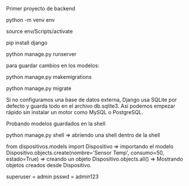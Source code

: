 Primer proyecto de backend

python -m venv env

source env/Scripts/activate

pip install django

python manage.py runserver


para guardar cambios en los modelos:

python manage.py makemigrations

python manage.py migrate

Si no configuramos una base de datos externa, Django usa SQLite por defecto y guarda todo en el archivo db.sqlite3. Así podemos empezar rápido sin instalar un motor como MySQL o PostgreSQL.

Probando modelos guardados en la shell

python manage.py shell => abriendo una shell dentro de la shell


from dispositivos.models import Dispositivo => importando el modelo
Dispositivo.objects.create(nombre='Sensor Temp', consumo=50, estado=True) => creando un objeto
Dispositivo.objects.all() => Mostrando objetos creados desde Dispositivo.

superuser = admin
psswd = admin123
